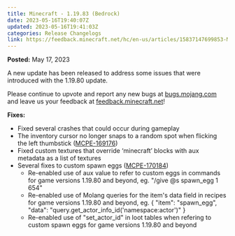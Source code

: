 ```yaml
---
title: Minecraft - 1.19.83 (Bedrock)
date: 2023-05-16T19:40:07Z
updated: 2023-05-16T19:41:03Z
categories: Release Changelogs
link: https://feedback.minecraft.net/hc/en-us/articles/15837147699853-Minecraft-1-19-83-Bedrock
---
```


**Posted:** May 17, 2023

A new update has been released to address some issues that were introduced with the 1.19.80 update.

Please continue to upvote and report any new bugs at [bugs.mojang.com](https://bugs.mojang.com/) and leave us your feedback at [feedback.minecraft.net](https://feedback.minecraft.net/)!  
  

**Fixes:**

- Fixed several crashes that could occur during gameplay
- The inventory cursor no longer snaps to a random spot when flicking the left thumbstick ([MCPE-169176](https://bugs.mojang.com/browse/MCPE-169176))
- Fixed custom textures that override ‘minecraft’ blocks with aux metadata as a list of textures
- Several fixes to custom spawn eggs ([MCPE-170184](https://bugs.mojang.com/browse/MCPE-170184))
  - Re-enabled use of aux value to refer to custom eggs in commands for game versions 1.19.80 and beyond, eg. "/give @s spawn_egg 1 654"
  - Re-enabled use of Molang queries for the item's data field in recipes for game versions 1.19.80 and beyond, eg. { "item": "spawn_egg", "data": "query.get_actor_info_id('namespace:actor')" }
  - Re-enabled use of "set_actor_id" in loot tables when refering to custom spawn eggs for game versions 1.19.80 and beyond
